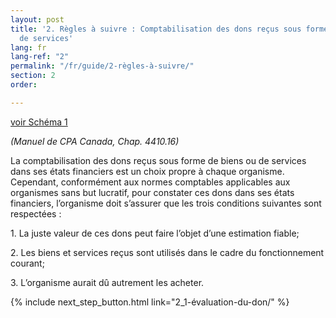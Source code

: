 ```yaml
---
layout: post
title: '2. Règles à suivre : Comptabilisation des dons reçus sous forme de biens ou
  de services'
lang: fr
lang-ref: "2"
permalink: "/fr/guide/2-règles-à-suivre/"
section: 2
order: 

---
```

<a href="{{ site.baseurl }}/assets/schema-diagram/schema1.pdf" class="toolkit" target="_blank">voir Schéma 1</a>

_(Manuel de CPA Canada, Chap. 4410.16)_

La comptabilisation des dons reçus sous forme de biens ou de services dans ses états financiers est un choix propre à chaque organisme. Cependant, conformément aux normes comptables applicables aux organismes sans but lucratif, pour constater ces dons dans ses états financiers, l’organisme doit s’assurer que les trois conditions suivantes sont respectées :

1\. La juste valeur de ces dons peut faire l’objet d’une estimation fiable;

2\. Les biens et services reçus sont utilisés dans le cadre du fonctionnement courant;

3\. L’organisme aurait dû autrement les acheter.

{% include next_step_button.html link="2_1-évaluation-du-don/" %}